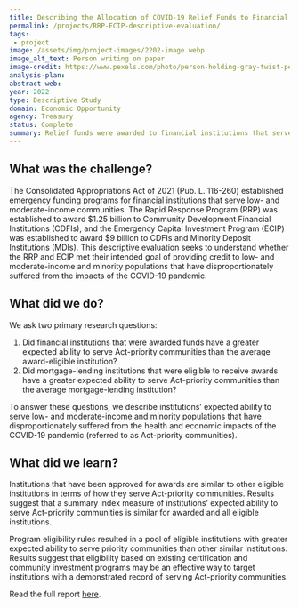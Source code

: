 ```yaml
---
title: Describing the Allocation of COVID-19 Relief Funds to Financial Institutions
permalink: /projects/RRP-ECIP-descriptive-evaluation/
tags: 
 - project
image: /assets/img/project-images/2202-image.webp
image_alt_text: Person writing on paper
image-credit: https://www.pexels.com/photo/person-holding-gray-twist-pen-and-white-printer-paper-on-brown-wooden-table-955389/
analysis-plan: 
abstract-web: 
year: 2022 
type: Descriptive Study
domain: Economic Opportunity
agency: Treasury
status: Complete
summary: Relief funds were awarded to financial institutions that serve low- and moderate-income and minority communities.
---
```

## What was the challenge?

The Consolidated Appropriations Act of 2021 (Pub. L. 116-260) established emergency funding programs for financial institutions that serve low- and moderate-income communities. The Rapid Response Program (RRP) was established to award $1.25 billion to Community Development Financial Institutions (CDFIs), and the Emergency Capital Investment Program (ECIP) was established to award $9 billion to CDFIs and Minority Deposit Institutions (MDIs). This descriptive evaluation seeks to understand whether the RRP and ECIP met their intended goal of providing credit to low- and moderate-income and minority populations that have disproportionately suffered from the impacts of the COVID-19 pandemic.

## What did we do?

We ask two primary research questions:
1) Did financial institutions that were awarded funds have a greater expected ability to serve Act-priority communities than the average award-eligible institution? 
2) Did mortgage-lending institutions that were eligible to receive awards have a greater expected ability to serve Act-priority communities than the average mortgage-lending institution?

To answer these questions, we describe institutions’ expected ability to serve low- and moderate-income and minority populations that have disproportionately suffered from the health and economic impacts of the COVID-19 pandemic (referred to as Act-priority communities).

## What did we learn?

Institutions that have been approved for awards are similar to other eligible institutions in terms of how they serve Act-priority communities. Results suggest that a summary index measure of institutions’ expected ability to serve Act-priority communities is similar for awarded and all eligible institutions. 

Program eligibility rules resulted in a pool of eligible institutions with greater expected ability to serve priority communities than other similar institutions. Results suggest that eligibility based on existing certification and community investment programs may be an effective way to target institutions with a demonstrated record of serving Act-priority communities.

Read the full report <a href="https://oes.gsa.gov/assets/files/2202-evaluation-report.pdf" target="_blank">here</a>.
